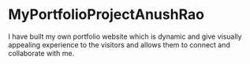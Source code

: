 # MyPortfolioProjectAnushRao
I have built my own portfolio website which is dynamic and give visually appealing experience to the visitors and allows them to connect and collaborate with me.
